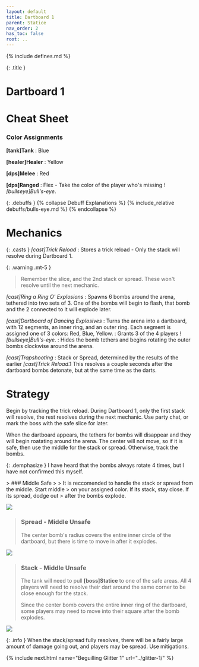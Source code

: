 ```yaml
---
layout: default
title: Dartboard 1
parent: Statice
nav_order: 2
has_toc: false
root: ..
---
```


{% include defines.md %}

{: .title }
# Dartboard 1

# Cheat Sheet

### Color Assignments
**[tank]Tank**
: Blue

**[healer]Healer**
: Yellow

**[dps]Melee**
: Red

**[dps]Ranged**
: Flex - Take the color of the player who's missing *![bullseye]Bull's-eye*.

{: .debuffs }
{% collapse Debuff Explanations %}
{% include_relative debuffs/bulls-eye.md %}
{% endcollapse %}

# Mechanics

{: .casts }
*[cast]Trick Reload*
: Stores a trick reload - Only the stack will resolve during Dartboard 1.

  {: .warning .mt-5 }
  > Remember the slice, and the 2nd stack or spread. These won't resolve until the
  > next mechanic.

*[cast]Ring a Ring O' Explosions*
: Spawns 6 bombs around the arena, tethered into two sets of 3. One of the bombs
  will begin to flash, that bomb and the 2 connected to it will explode later.

*[cast]Dartboard of Dancing Explosives*
: Turns the arena into a dartboard, with 12 segments, an inner ring, and an
  outer ring. Each segment is assigned one of 3 colors: Red, Blue, Yellow.
: Grants 3 of the 4 players *![bullseye]Bull's-eye*.
: Hides the bomb tethers and begins rotating the outer bombs clockwise around
  the arena.

*[cast]Trapshooting*
: Stack or Spread, determined by the results of the earlier *[cast]Trick Reload*.1
  This resolves a couple seconds after the dartboard bombs detonate, but at the
  same time as the darts.

# Strategy

Begin by tracking the trick reload. During Dartboard 1, only the first stack
will resolve, the rest resolves during the next mechanic. Use party chat, or
mark the boss with the safe slice for later.

When the dartboard appears, the tethers for bombs will disappear and they will
begin roatating around the arena. The center will not move, so if it is safe,
then use the middle for the stack or spread. Otherwise, track the bombs.

{: .demphasize }
I have heard that the bombs always rotate 4 times, but I have not confirmed this
myself.

<div class="mechanics" markdown="1">
> ### Middle Safe
>
> It is reccomended to handle the stack or spread from the middle. Start middle
> on your assigned color. If its stack, stay close. If its spread, dodge out
> after the bombs explode.

![](./spread-middle.png)

> ### Spread - Middle Unsafe
>
> The center bomb's radius covers the entire inner circle of the dartboard, but
> there is time to move in after it explodes.

![](./spread-sides.png)

> ### Stack - Middle Unsafe
>
> The tank will need to pull **[boss]Statice** to one of the safe areas. All 4
> players will need to resolve their dart around the same corner to be close
> enough for the stack.
>
> Since the center bomb covers the entire inner ring of the dartboard, some
> players may need to move into their square after the bomb explodes.

![](./stack-sides.png)
</div>

{: .info }
When the stack/spread fully resolves, there will be a fairly large amount of
damage going out, and players may be spread. Use mitigations.

{% include next.html name="Beguilling Glitter 1" url="../glitter-1/" %}
